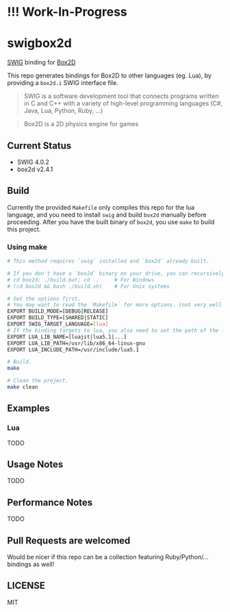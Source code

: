 # !!! Work-In-Progress #

# swigbox2d #

[SWIG](http://www.swig.org/) binding for [Box2D](https://github.com/erincatto/box2d)

This repo generates bindings for Box2D to other languages (eg. Lua), by providing a `box2d.i` SWIG interface file.

> SWIG is a software development tool that connects programs written in C and C++ with a variety of high-level programming languages (C#, Java, Lua, Python, Ruby, ...)

> Box2D is a 2D physics engine for games

## Current Status ##

- SWIG 4.0.2
- box2d v2.4.1

## Build ##

Currently the provided `Makefile` only compiles this repo for the lua language, and you need to install `swig` and build `box2d` manually before proceeding.
After you have the built binary of `box2d`, you use `make` to build this project.

### Using make ###
```sh
# This method requires `swig` installed and `box2d` already built.

# If you don't have a `box2d` binary on your drive, you can recursively clone this repo to download the source to the submodule folder `box2d/`, and do:
# cd box2d; ./build.bat; cd ..     # For Windows
# (cd box2d && bash ./build.sh)    # For Unix systems

# Set the options first.
# You may want to read the `Makefile` for more options. (not very well documented though...)
EXPORT BUILD_MODE=[DEBUG|RELEASE]
EXPORT BUILD_TYPE=[SHARED|STATIC]
EXPORT SWIG_TARGET_LANGUAGE=[lua]
# If the binding targets to lua, you also need to set the path of the lua library. Change the following paths accordingly.
EXPORT LUA_LIB_NAME=[luajit|lua5.1|...]
EXPORT LUA_LIB_PATH=/usr/lib/x86_64-linux-gnu
EXPORT LUA_INCLUDE_PATH=/usr/include/lua5.1

# Build.
make

# Clean the project.
make clean
```

## Examples ##

### Lua ###

TODO

## Usage Notes ##

TODO

## Performance Notes ##

TODO

## Pull Requests are welcomed ##

Would be nicer if this repo can be a collection featuring Ruby/Python/... bindings as well!

## LICENSE ##

MIT
